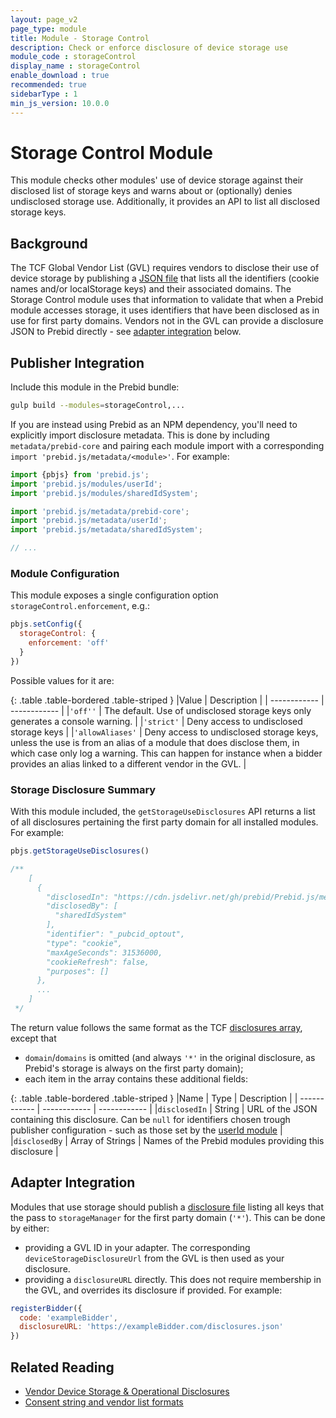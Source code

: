 ```yaml
---
layout: page_v2
page_type: module
title: Module - Storage Control
description: Check or enforce disclosure of device storage use
module_code : storageControl
display_name : storageControl
enable_download : true
recommended: true
sidebarType : 1
min_js_version: 10.0.0
---
```


# Storage Control Module

This module checks other modules' use of device storage against their disclosed list of storage keys and warns about or (optionally) denies undisclosed storage use.
Additionally, it provides an API to list all disclosed storage keys.

## Background

The TCF Global Vendor List (GVL) requires vendors to disclose their use of device storage by publishing a [JSON file](https://github.com/InteractiveAdvertisingBureau/GDPR-Transparency-and-Consent-Framework/blob/master/TCFv2/Vendor%20Device%20Storage%20%26%20Operational%20Disclosures.md) that lists all the identifiers (cookie names and/or localStorage keys) and their associated domains.
The Storage Control module uses that information to validate that when a Prebid module accesses storage, it uses identifiers that have been disclosed as in use for first party domains. 
Vendors not in the GVL can provide a disclosure JSON to Prebid directly - see [adapter integration](#adapter-integration) below. 

## Publisher Integration

Include this module in the Prebid bundle:

   ```bash
   gulp build --modules=storageControl,...
   ```

If you are instead using Prebid as an NPM dependency, you'll need to explicitly import disclosure metadata. 
This is done by including `metadata/prebid-core` and pairing each module import with a corresponding `import 'prebid.js/metadata/<module>'`. For example:

```javascript
import {pbjs} from 'prebid.js';
import 'prebid.js/modules/userId';
import 'prebid.js/modules/sharedIdSystem';

import 'prebid.js/metadata/prebid-core';
import 'prebid.js/metadata/userId';
import 'prebid.js/metadata/sharedIdSystem';

// ...
```

### Module Configuration

This module exposes a single configuration option `storageControl.enforcement`, e.g.:

```javascript
pbjs.setConfig({
  storageControl: {
    enforcement: 'off'
  }
})
```

Possible values for it are:

{: .table .table-bordered .table-striped }
|Value | Description |
| ------------ | ------------ |
|`'off''` | The default. Use of undisclosed storage keys only generates a console warning. |
|`'strict'` | Deny access to undisclosed storage keys |
|`'allowAliases'` | Deny access to undisclosed storage keys, unless the use is from an alias of a module that does disclose them, in which case only log a warning. This can happen for instance when a bidder provides an alias linked to a different vendor in the GVL. |

### Storage Disclosure Summary

With this module included, the `getStorageUseDisclosures` API returns a list of all disclosures pertaining the first party domain for all installed modules. For example:

```javascript
pbjs.getStorageUseDisclosures()

/**
    [
      {
        "disclosedIn": "https://cdn.jsdelivr.net/gh/prebid/Prebid.js/metadata/disclosures/prebid/sharedId-optout.json",
        "disclosedBy": [
          "sharedIdSystem"
        ],
        "identifier": "_pubcid_optout",
        "type": "cookie",
        "maxAgeSeconds": 31536000,
        "cookieRefresh": false,
        "purposes": []
      },
      ...
    ]
 */
```

The return value follows the same format as the TCF [disclosures array](https://github.com/InteractiveAdvertisingBureau/GDPR-Transparency-and-Consent-Framework/blob/master/TCFv2/Vendor%20Device%20Storage%20%26%20Operational%20Disclosures.md), except that 

- `domain`/`domains` is omitted (and always `'*'` in the original disclosure, as Prebid's storage is always on the first party domain);
- each item in the array contains these additional fields:

{: .table .table-bordered .table-striped }
|Name | Type | Description |
| ------------ | ------------ | ------------ |
|`disclosedIn` | String | URL of the JSON containing this disclosure. Can be `null` for identifiers chosen trough publisher configuration - such as those set by the [userId module](/dev-docs/modules/userId.html) |
|`disclosedBy` | Array of Strings | Names of the Prebid modules providing this disclosure |

<a id="adapter-integration"></a>

## Adapter Integration

Modules that use storage should publish a [disclosure file](https://github.com/InteractiveAdvertisingBureau/GDPR-Transparency-and-Consent-Framework/blob/master/TCFv2/Vendor%20Device%20Storage%20%26%20Operational%20Disclosures.md) listing all keys that the pass to `storageManager` for the first party domain (`'*'`). This can be done by either:

- providing a GVL ID in your adapter. The corresponding `deviceStorageDisclosureUrl` from the GVL is then used as your disclosure.
- providing a `disclosureURL` directly. This does not require membership in the GVL, and overrides its disclosure if provided. For example:

```javascript
registerBidder({
  code: 'exampleBidder',
  disclosureURL: 'https://exampleBidder.com/disclosures.json'
})
```

## Related Reading

- [Vendor Device Storage & Operational Disclosures](https://github.com/InteractiveAdvertisingBureau/GDPR-Transparency-and-Consent-Framework/blob/master/TCFv2/Vendor%20Device%20Storage%20%26%20Operational%20Disclosures.md)
- [Consent string and vendor list formats](https://github.com/InteractiveAdvertisingBureau/GDPR-Transparency-and-Consent-Framework/blob/master/TCFv2/IAB%20Tech%20Lab%20-%20Consent%20string%20and%20vendor%20list%20formats%20v2.md)
